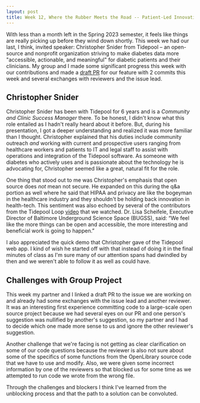 ```yaml
---
layout: post
title: Week 12, Where the Rubber Meets the Road -- Patient-Led Innovation  
---
```


With less than a month left in the Spring 2023 semester, it feels like things are really picking up before they wind down shortly. This week we had our last, I think, invited speaker: Christopher Snider from Tidepool – an open-source and nonprofit organization striving to make diabetes data more "accessible, actionable, and meaningful" for diabetic patients and their clinicians. My group and I made some significant progress this week with our contributions and made a [draft PR](https://github.com/internetarchive/openlibrary/pull/7775) for our feature with 2 commits this week and several exchanges with reviewers and the issue lead. 

<!--more-->

## Christopher Snider 
Christopher Snider has been with Tidepool for 6 years and is a *Community and Clinic Success Manager* there. To be honest, I didn't know what this role entailed as I hadn't really heard about it before. But, during his presentation, I got a deeper understanding and realized it was more familiar than I thought. Christopher explained that his duties include community outreach *and* working with current and prospective users ranging from healthcare workers and patients to IT and legal staff to assist with operations and integration of the Tidepool software. As someone with diabetes who actively uses and is passionate about the technology he is advocating for, Christopher seemed like a great, natural fit for the role. 

One thing that stood out to me was Christopher's emphasis that open source does *not* mean not secure. He expanded on this during the q&a portion as well where he said that HIPAA and privacy are like the bogeyman in the healthcare industry and they shouldn't be holding back innovation in health-tech. This sentiment was also echoed by several of the contributors from the Tidepool Loop [video](https://www.redhat.com/en/open-source-stories/opening-the-loop) that we watched. Dr. Lisa Scheifele, Executive Director of Baltimore Underground Science Space (BUGSS), said: “We feel like the more things can be open and accessible, the more interesting and beneficial work is going to happen.” 

I also appreciated the quick demo that Christopher gave of the Tidepool web app. I kind of wish he started off with that instead of doing it in the final minutes of class as I'm sure many of our attention spans had dwindled by then and we weren't able to follow it as well as could have. 

## Challenges with Group Project
This week my partner and I linked a draft PR to the issue we are working on and already had some exchanges with the issue lead and another reviewer. It was an interesting first experience committing code to a large-scale open source project because we had several eyes on our PR and one person's suggestion was nullified by another's suggestion, so my partner and I had to decide which one made more sense to us and ignore the other reviewer's suggestion. 

Another challenge that we're facing is not getting as clear clarification on some of our code questions because the reviewer is also not sure about some of the specifics of some functions from the OpenLibrary source code that we have to use and modify. Also, we were given some incorrect information by one of the reviewers so that blocked us for some time as we attempted to run code we wrote from the wrong file. 

Through the challenges and blockers I think I've learned from the unblocking process and that the path to a solution can be convoluted. 



